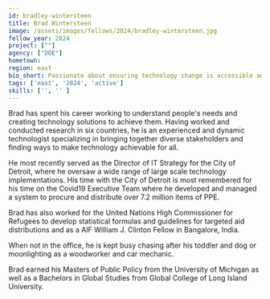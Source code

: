 ```yaml
---
id: bradley-wintersteen
title: Brad Wintersteen
image: /assets/images/fellows/2024/bradley-wintersteen.jpg
fellow_year: 2024
project: [""]
agency: ["DOE"]
hometown: 
region: east
bio_short: Passionate about ensuring technology change is accessible and achievable for all.
tags: ['east', '2024', 'active']
skills: ['', '' ]
---
```

Brad has spent his career working to understand people's needs and creating technology solutions to achieve them. Having worked and conducted research in six countries, he is an experienced and dynamic technologist specializing in bringing together diverse stakeholders and finding ways to make technology achievable for all. 

He most recently served as the Director of IT Strategy for the City of Detroit, where he oversaw a wide range of large scale technology implementations. His time with the City of Detroit is most remembered for his time on the Covid19 Executive Team where he developed and managed a system to procure and distribute over 7.2 million items of PPE.

Brad has also worked for the United Nations High Commissioner for Refugees to develop statistical formulas and guidelines for targeted aid distributions and as a AIF William J. Clinton Fellow in Bangalore, India. 
 
When not in the office, he is kept busy chasing after his toddler and dog or moonlighting as a woodworker and car mechanic.

Brad earned his Masters of Public Policy from the University of Michigan as well as a Bachelors in Global Studies from Global College of Long Island University. 